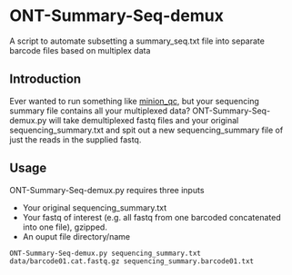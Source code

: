 # ONT-Summary-Seq-demux
A script to automate subsetting a summary_seq.txt file into separate barcode files based on multiplex data

## Introduction
Ever wanted to run something like [minion_qc](https://github.com/roblanf/minion_qc), but your sequencing summary file contains all your multiplexed data? ONT-Summary-Seq-demux.py will take demultiplexed fastq files and your original sequencing_summary.txt and spit out a new sequencing_summary file of just the reads in the supplied fastq.

## Usage
ONT-Summary-Seq-demux.py requires three inputs
- Your original sequencing_summary.txt
- Your fastq of interest (e.g. all fastq from one barcoded concatenated into one file), gzipped.
- An ouput file directory/name

`ONT-Summary-Seq-demux.py sequencing_summary.txt data/barcode01.cat.fastq.gz sequencing_summary.barcode01.txt`
